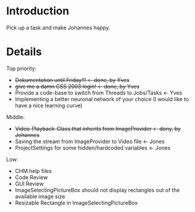 # Introduction #

Pick up a task and make Johannes happy.


# Details #

Top priority:
  * ~~Dokumentation until Friday!!! <- done, by Yves~~
  * ~~give me a damn CSS 2003 login! <- done, by Yves~~
  * Provide a code-base to switch from Threads to Jobs/Tasks <- Yves
  * Implementing a better neuronal network of your choice (I would like to have a nice learning curve)

Middle:
  * ~~Video-Playback-Class that inherits from ImageProvider <- dony, by Johannes~~
  * Saving the stream from ImageProvider to Video file <- Jones
  * ProjectSettings for some hidden/hardcoded variables <- Jones

Low:
  * CHM help files
  * Code Review
  * GUI Review
  * ImageSelectingPictureBox should not display rectangles out of the available image size
  * Resizable Rectangle in ImageSelectingPictureBox
